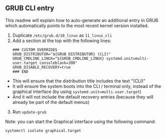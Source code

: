 ## GRUB CLI entry

This readme will explain how to auto-generate an additional entry in GRUB which automatically points to the most recent kernel version installed.

1. Duplicate `/etc/grub.d/10_linux` as `11_linux_cli`
2. Add a section at the top with the following lines:
   ```
   ### CUSTOM OVERRIDES
   GRUB_DISTRIBUTOR="${GRUB_DISTRIBUTOR} (CLI)"
   GRUB_CMDLINE_LINUX="${GRUB_CMDLINE_LINUX} systemd.unit=multi-user.target consoleblank=300"
   GRUB_DISABLE_RECOVERY=true
   ### END
   ```
- This will ensure that the distribution title includes the text "(CLI)"
- It will ensure the system boots into the CLI / terminal only, instead of the graphical interface (by using `systemd.unit=multi-user.target`)
- And it will not include the default recovery entries (because they will already be part of the default menus)
3. Run `update-grub`

Note: you can start the Graphical interface using the following command:
```
systemctl isolate graphical.target
```
